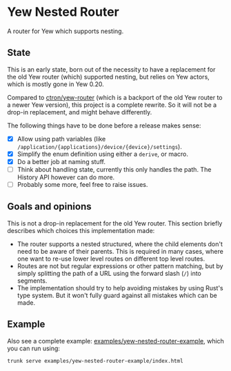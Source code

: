 # Yew Nested Router

A router for Yew which supports nesting.

## State

This is an early state, born out of the necessity to have a replacement for the old Yew router (which) supported nesting, but relies on Yew actors, which is mostly gone in Yew 0.20.

Compared to [ctron/yew-router](https://github.com/ctron/yew-router) (which is a backport of the old Yew router to a newer Yew version), this project is a complete rewrite. So it will not be a drop-in replacement, and might behave differently.

The following things have to be done before a release makes sense:

* [x] Allow using path variables (like `/application/{applications}/device/{device}/settings`).
* [x] Simplify the enum definition using either a `derive`, or macro.
* [x] Do a better job at naming stuff.
* [ ] Think about handling state, currently this only handles the path. The History API however can do more.
* [ ] Probably some more, feel free to raise issues.

## Goals and opinions

This is not a drop-in replacement for the old Yew router. This section briefly describes which choices this implementation made:

* The router supports a nested structured, where the child elements don't need to be aware of their parents.
  This is required in many cases, where one want to re-use lower level routes on different top level routes.
* Routes are not but regular expressions or other pattern matching, but by simply splitting the path of a URL using the forward slash (`/`) into segments.
* The implementation should try to help avoiding mistakes by using Rust's type system. But it won't fully guard against all mistakes which can be made. 

## Example

Also see a complete example: [examples/yew-nested-router-example](examples/yew-nested-router-example), which
you can run using:

```shell
trunk serve examples/yew-nested-router-example/index.html
```
